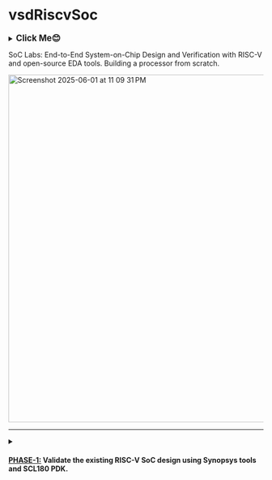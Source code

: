 # vsdRiscvSoc
<details>
  <summary><big><b>Click Me😊</b></big></summary>
  <p>Hiii! I'm Galvin Benson<br>Email ID: galvin.benson@gmail.com<br>GitHub Profile: https://github.com/galvin-benson<br>LinkedIn Profile: www.linkedin.com/in/galvin-benson
</p>
</details>

SoC Labs: End-to-End System-on-Chip Design and Verification with RISC-V and open-source EDA tools. Building a processor from scratch.

<img width="686" alt="Screenshot 2025-06-01 at 11 09 31 PM" src="https://github.com/user-attachments/assets/962be1d5-f35c-418c-86d5-de274dd52047" />

---
<details>
<summary>
<h4>
  
[PHASE-1:](https://github.com/galvin-benson/vsdRiscvSoc/tree/main/PHASE-1) Validate the existing RISC-V SoC design using Synopsys tools and SCL180 PDK.</h4></summary>
[WEEK-1:](https://github.com/galvin-benson/vsdRiscvSoc/blob/main/PHASE-1/WEEK-1.md) Focused on setting up a complete RISC-V development environment and understanding the foundational toolchain operations for RV32IMAC
</details>
